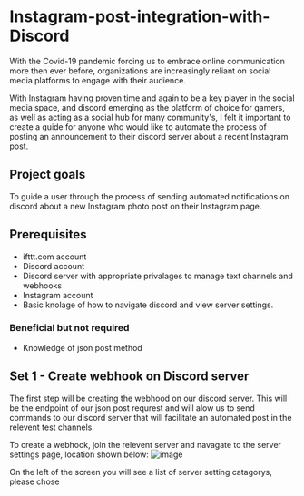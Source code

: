 # Instagram-post-integration-with-Discord
With the Covid-19 pandemic forcing us to embrace online communication more then ever before, organizations are increasingly reliant on social media platforms to engage with their audience.

With Instagram having proven time and again to be a key player in the social media space, and discord emerging as the platform of choice for gamers, as well as acting as a social hub for many community's, I felt it important to create a guide for anyone who would like to automate the process of posting an announcement to their discord server about a recent Instagram post.


## Project goals
To guide a user through the process of sending automated notifications on discord about a new Instagram photo post on their Instagram page.

## Prerequisites 
- ifttt.com account 
- Discord account
- Discord server with appropriate privalages to manage text channels and webhooks 
- Instagram account 
- Basic knolage of how to navigate discord and view server settings.

### Beneficial but not required
- Knowledge of json post method

## Set 1 - Create webhook on Discord server
The first step will be creating the webhood on our discord server. This will be the endpoint of our json post requrest and will alow us to send commands to our discord server that will facilitate an automated post in the relevent test channels. 

To create a webhook, join the relevent server and navagate to the server settings page, location shown below: 
![image](https://user-images.githubusercontent.com/79415636/110516736-e3b25e00-8101-11eb-822c-4467eecf2bb3.png)


On the left of the screen you will see a list of server setting catagorys, please chose 
